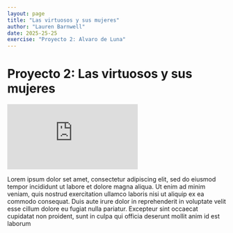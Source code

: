 ```yaml
---
layout: page
title: "Las virtuosos y sus mujeres"
author: "Lauren Barnwell"
date: 2025-25-25
exercise: "Proyecto 2: Alvaro de Luna"
---
```


# Proyecto 2: Las virtuosos y sus mujeres 

![imagen](https://www.topartprint.com/artists/Giorgione/art-print/18044/Allegory-of-Chastity.php?srsltid=AfmBOoqI6CDTJ1klWV1luKiULKuQMq5XIVpw0AAEiWH8iV0P4A69oK16)

Lorem ipsum dolor set amet, consectetur adipiscing elit, sed do eiusmod tempor incididunt ut labore et dolore magna aliqua. Ut enim ad minim veniam, quis nostrud exercitation ullamco laboris nisi ut aliquip ex ea commodo consequat. Duis aute irure dolor in reprehenderit in voluptate velit esse cillum dolore eu fugiat nulla pariatur. Excepteur sint occaecat cupidatat non proident, sunt in culpa qui officia deserunt mollit anim id est laborum
